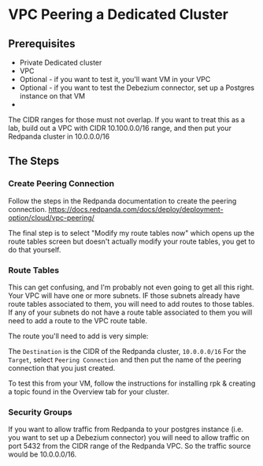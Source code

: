 # VPC Peering a Dedicated Cluster

## Prerequisites

* Private Dedicated cluster
* VPC
* Optional - if you want to test it, you'll want VM in your VPC
* Optional - if you want to test the Debezium connector, set up a Postgres instance on that VM
* 
The CIDR ranges for those must not overlap.   If you want to treat this as a lab, build out a VPC with CIDR 10.100.0.0/16 range, and then put your Redpanda cluster in 10.0.0.0/16


## The Steps

### Create Peering Connection

Follow the steps in the Redpanda documentation to create the peering connection.
https://docs.redpanda.com/docs/deploy/deployment-option/cloud/vpc-peering/

The final step is to select "Modify my route tables now" which opens up the route tables screen but doesn't actually modify your route tables, you get to do that yourself.


### Route Tables

This can get confusing, and I'm probably not even going to get all this right.    Your VPC will have one or more subnets.  IF those subnets already have route tables associated to them, you will need to add routes to those tables.  If any of your subnets do not have a route table associated to them you will need to add a route to the VPC route table.

The route you'll need to add is very simple:

The `Destination` is the CIDR of the Redpanda cluster, `10.0.0.0/16`
For the `Target`, select `Peering Connection` and then put the name of the peering connection that you just created. 


To test this from your VM, follow the instructions for installing rpk & creating a topic found in the Overview tab for your cluster.


### Security Groups

If you want to allow traffic from Redpanda to your postgres instance (i.e. you want to set up a Debezium connector) you will need to allow traffic on port 5432 from the CIDR range of the Redpanda VPC.   So the traffic source would be 10.0.0.0/16.


